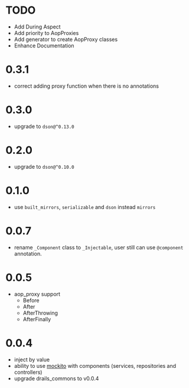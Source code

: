 # TODO

* Add During Aspect
* Add priority to AopProxies
* Add generator to create AopProxy classes
* Enhance Documentation

# 0.3.1

- correct adding proxy function when there is no annotations

# 0.3.0

- upgrade to `dson@^0.13.0`

# 0.2.0

- upgrade to `dson@^0.10.0`

# 0.1.0

* use `built_mirrors`, `serializable` and `dson` instead `mirrors`

# 0.0.7

* rename `_Component` class to `_Injectable`, user still can use `@component` annotation.

# 0.0.5

* aop_proxy support
  - Before
  - After
  - AfterThrowing
  - AfterFinally

# 0.0.4

* inject by value
* ability to use [mockito](https://pub.dartlang.org/packages/mockito) with components (services, repositories and controllers)
* upgrade drails_commons to v0.0.4
